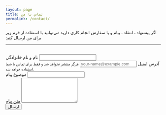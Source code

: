 ```yaml
---
layout: page
title: تماس با من
permalink: /contact/
---
```

اگر پیشنهاد ، انتقاد ، پیام و یا سفارش انجام کاری دارید می‌توانید با استفاده از فرم زیر برای من ارسال کنید

---

<br>
<form action="https://dynamic.rasooll.com/forms/contact/" method="POST">
  <div class="form-group">
    <label for="name">نام و نام خانوادگی</label>
    <input type="text" class="form-control" id="name" name="name" required>
  </div>
  <div class="form-group">
    <label for="email">آدرس ایمیل</label>
    <input type="email" class="form-control" id="email" name="email" aria-describedby="emailHelp" placeholder="your-name@example.com" required>
    <small id="emailHelp" class="form-text text-muted">هرگز منتشر نخواهد شد و فقط برای تماس با شما استفاده خواهد شد.</small>
  </div>
  <div class="form-group">
    <label for="subject">موضوع پیام</label>
    <input type="text" class="form-control" id="subject" name="subject" required>
  </div>
  <div class="form-group">
    <label for="message">متن پیام</label>
    <textarea name="message" id="message" class="form-control" rows="5" required></textarea>
  </div>
  <div class="form-group">
    <script src='https://www.google.com/recaptcha/api.js?hl=fa'></script>
    <div class="g-recaptcha" data-sitekey="6LdNCWQUAAAAACrxKtIaxXtc22dsUvfrqp5HWwWj"></div>
  </div>
  <button type="submit" class="btn btn-dark">ارسال</button>
</form>
